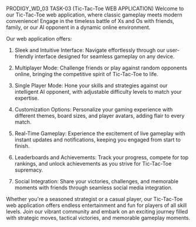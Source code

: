 PRODIGY_WD_03
TASK-03  (Tic-Tac-Toe WEB APPLICATION)
Welcome to our Tic-Tac-Toe web application, where classic gameplay meets modern convenience! Engage in the timeless battle of Xs and Os with friends, family, or our AI opponent in a dynamic online environment.

Our web application offers:

1. Sleek and Intuitive Interface: Navigate effortlessly through our user-friendly interface designed for seamless gameplay on any device.

2. Multiplayer Mode: Challenge friends or play against random opponents online, bringing the competitive spirit of Tic-Tac-Toe to life.

3. Single Player Mode: Hone your skills and strategies against our intelligent AI opponent, with adjustable difficulty levels to match your expertise.

4. Customization Options: Personalize your gaming experience with different themes, board sizes, and player avatars, adding flair to every match.

5. Real-Time Gameplay: Experience the excitement of live gameplay with instant updates and notifications, keeping you engaged from start to finish.

6. Leaderboards and Achievements: Track your progress, compete for top rankings, and unlock achievements as you strive for Tic-Tac-Toe supremacy.

7. Social Integration: Share your victories, challenges, and memorable moments with friends through seamless social media integration.

Whether you're a seasoned strategist or a casual player, our Tic-Tac-Toe web application offers endless entertainment and fun for players of all skill levels. Join our vibrant community and embark on an exciting journey filled with strategic moves, tactical victories, and memorable gameplay moments.
